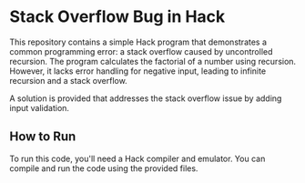 # Stack Overflow Bug in Hack

This repository contains a simple Hack program that demonstrates a common programming error: a stack overflow caused by uncontrolled recursion.  The program calculates the factorial of a number using recursion.  However, it lacks error handling for negative input, leading to infinite recursion and a stack overflow.

A solution is provided that addresses the stack overflow issue by adding input validation.

## How to Run

To run this code, you'll need a Hack compiler and emulator. You can compile and run the code using the provided files.